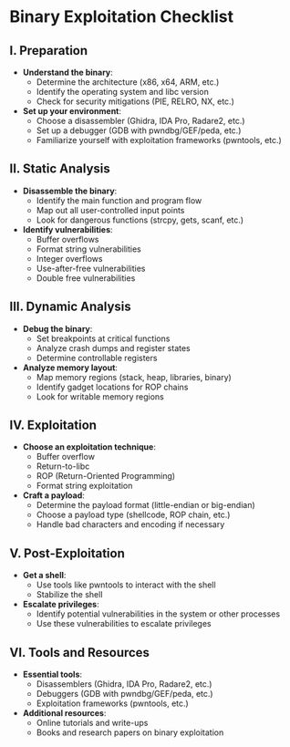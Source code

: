 # Binary Exploitation Checklist

## I. Preparation

* **Understand the binary**:
	+ Determine the architecture (x86, x64, ARM, etc.)
	+ Identify the operating system and libc version
	+ Check for security mitigations (PIE, RELRO, NX, etc.)
* **Set up your environment**:
	+ Choose a disassembler (Ghidra, IDA Pro, Radare2, etc.)
	+ Set up a debugger (GDB with pwndbg/GEF/peda, etc.)
	+ Familiarize yourself with exploitation frameworks (pwntools, etc.)

## II. Static Analysis

* **Disassemble the binary**:
	+ Identify the main function and program flow
	+ Map out all user-controlled input points
	+ Look for dangerous functions (strcpy, gets, scanf, etc.)
* **Identify vulnerabilities**:
	+ Buffer overflows
	+ Format string vulnerabilities
	+ Integer overflows
	+ Use-after-free vulnerabilities
	+ Double free vulnerabilities

## III. Dynamic Analysis

* **Debug the binary**:
	+ Set breakpoints at critical functions
	+ Analyze crash dumps and register states
	+ Determine controllable registers
* **Analyze memory layout**:
	+ Map memory regions (stack, heap, libraries, binary)
	+ Identify gadget locations for ROP chains
	+ Look for writable memory regions

## IV. Exploitation

* **Choose an exploitation technique**:
	+ Buffer overflow
	+ Return-to-libc
	+ ROP (Return-Oriented Programming)
	+ Format string exploitation
* **Craft a payload**:
	+ Determine the payload format (little-endian or big-endian)
	+ Choose a payload type (shellcode, ROP chain, etc.)
	+ Handle bad characters and encoding if necessary

## V. Post-Exploitation

* **Get a shell**:
	+ Use tools like pwntools to interact with the shell
	+ Stabilize the shell
* **Escalate privileges**:
	+ Identify potential vulnerabilities in the system or other processes
	+ Use these vulnerabilities to escalate privileges

## VI. Tools and Resources

* **Essential tools**:
	+ Disassemblers (Ghidra, IDA Pro, Radare2, etc.)
	+ Debuggers (GDB with pwndbg/GEF/peda, etc.)
	+ Exploitation frameworks (pwntools, etc.)
* **Additional resources**:
	+ Online tutorials and write-ups
	+ Books and research papers on binary exploitation